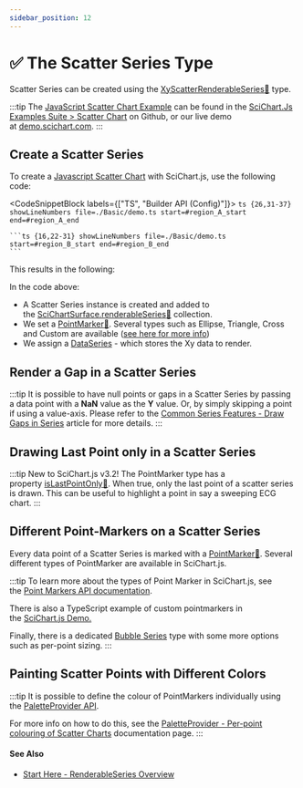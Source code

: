 ```yaml
---
sidebar_position: 12
---
```


# ✅ The Scatter Series Type

Scatter Series can be created using the [XyScatterRenderableSeries:blue_book:](https://www.scichart.com/documentation/js/current/typedoc/classes/xyscatterrenderableseries.html) type.

:::tip
The [JavaScript Scatter Chart Example](https://demo.scichart.com/javascript/scatter-chart) can be found in the [SciChart.Js Examples Suite > Scatter Chart](https://github.com/ABTSoftware/SciChart.JS.Examples/tree/master/Examples/src/components/Examples/Charts2D/BasicChartTypes/ScatterChart) on Github, or our live demo at [demo.scichart.com](https://demo.scichart.com/javascript/scatter-chart).
:::

<ChartFromSciChartDemo  
    src="https://www.scichart.com/demo/iframe/scatter-chart" 
    title="Scatter Series Chart" 
/>

## Create a Scatter Series

To create a [Javascript Scatter Chart](https://demo.scichart.com/javascript-scatter-chart) with SciChart.js, use the following code:

<CodeSnippetBlock labels={["TS", "Builder API (Config)"]}>
    ```ts {26,31-37} showLineNumbers file=./Basic/demo.ts start=#region_A_start end=#region_A_end
    ```

    ```ts {16,22-31} showLineNumbers file=./Basic/demo.ts start=#region_B_start end=#region_B_end
    ```
</CodeSnippetBlock>

This results in the following:

<LiveDocSnippet name="./Basic/demo" />

In the code above:

*   A Scatter Series instance is created and added to the [SciChartSurface.renderableSeries:blue_book:](https://www.scichart.com/documentation/js/current/typedoc/classes/scichartsurface.html#renderableseries) collection.
*   We set a [PointMarker:blue_book:](https://www.scichart.com/documentation/js/current/typedoc/classes/baserenderableseries.html#pointmarker). Several types such as Ellipse, Triangle, Cross and Custom are available ([see here for more info](../common-series-apis/drawing-point-markers/))
*   We assign a [DataSeries](../data-series-api/) - which stores the Xy data to render.

## Render a Gap in a Scatter Series

:::tip
It is possible to have null points or gaps in a Scatter Series by passing a data point with a **NaN** value as the **Y** value. Or, by simply skipping a point if using a value-axis. Please refer to the [Common Series Features - Draw Gaps in Series](../common-series-apis/drawing-gaps/) article for more details.
:::

## Drawing Last Point only in a Scatter Series

:::tip
New to SciChart.js v3.2! The PointMarker type has a property [isLastPointOnly:blue_book:](https://www.scichart.com/documentation/js/current/typedoc/classes/basepointmarker.html#lastpointonly). When true, only the last point of a scatter series is drawn. This can be useful to highlight a point in say a sweeping ECG chart.
:::

## Different Point-Markers on a Scatter Series

Every data point of a Scatter Series is marked with a [PointMarker:blue_book:](https://www.scichart.com/documentation/js/current/typedoc/classes/baserenderableseries.html#pointmarker). Several different types of PointMarker are available in SciChart.js.

:::tip
To learn more about the types of Point Marker in SciChart.js, see the [Point Markers API documentation](../common-series-apis/drawing-point-markers/).

There is also a TypeScript example of custom pointmarkers in the [SciChart.js Demo.](https://demo.scichart.com/javascript-chart-custom-pointmarkers)

Finally, there is a dedicated [Bubble Series](../fast-bubble-renderable-series/) type with some more options such as per-point sizing.
:::

## Painting Scatter Points with Different Colors

:::tip
It is possible to define the colour of PointMarkers individually using the [PaletteProvider API](../palette-provider-api/palette-provider-api-overview/).

For more info on how to do this, see the [PaletteProvider - Per-point colouring of Scatter Charts](../palette-provider-api/xy-scatter-renderable-series/) documentation page.
:::

#### See Also

* [Start Here - RenderableSeries Overview](../renderable-series-api-overview/)